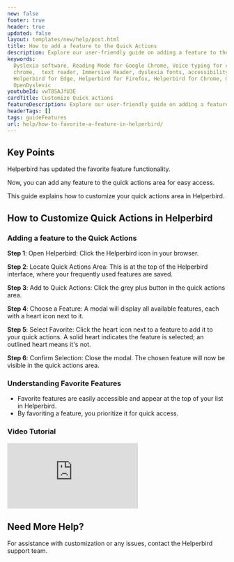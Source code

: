 ```yaml
---
new: false
footer: true
header: true
updated: false
layout: templates/new/help/post.html
title: How to add a feature to the Quick Actions 
description: Explore our user-friendly guide on adding a feature to the Quick Actions in Helperbird. This detailed tutorial provides step-by-step instructions to efficiently customize your browsing experience, allowing you to swiftly access and manage your favorite Helperbird features right from the Quick Actions panel. Ideal for both new and seasoned users, our guide simplifies enhancing your productivity with Helperbird
keywords:
  Dyslexia software, Reading Mode for Google Chrome, Voice typing for chrome, Text to speech for
  chrome,  text reader, Immersive Reader, dyslexia fonts, accessibility software, dyslexia software,
  Helperbird for Edge, Helperbird for Firefox, Helperbird for Chrome, Opendyslexic for Chrome,
  OpenDyslexic
youtubeId: vwT8SAJfU3E
cardTitle: Customize Quick actions
featureDescription: Explore our user-friendly guide on adding a feature to the Quick Actions in Helperbird.
headerTags: []
tags: guideFeatures
url: help/how-to-favorite-a-feature-in-helperbird/
---
```


## Key Points

Helperbird has updated the favorite feature functionality. 

Now, you can add any feature to the quick actions area for easy access.

This guide explains how to customize your quick actions area in Helperbird.

## How to Customize Quick Actions in Helperbird

### Adding a feature to the Quick Actions

**Step 1**: Open Helperbird: Click the Helperbird icon in your browser.

**Step 2**: Locate Quick Actions Area: This is at the top of the Helperbird interface, where your frequently used features are saved.

**Step 3**: Add to Quick Actions: Click the grey plus button in the quick actions area.

**Step 4**: Choose a Feature: A modal will display all available features, each with a heart icon next to it.

**Step 5**: Select Favorite: Click the heart icon next to a feature to add it to your quick actions. A solid heart indicates the feature is selected; an outlined heart means it's not.

**Step 6**: Confirm Selection: Close the modal. The chosen feature will now be visible in the quick actions area.


### Understanding Favorite Features

- Favorite features are easily accessible and appear at the top of your list in Helperbird.
- By favoriting a feature, you prioritize it for quick access.


### Video Tutorial

<div
class="mt-12 mb-12  bg-stone-400 rounded-2xl  aspect-w-16 aspect-h-9"
>
<iframe   
id="videos" 
class="rounded-md shadow-2xl ring-1 ring-gray-900/10"
src="https://www.youtube-nocookie.com/embed/2X-yKtL7frw" 
title="YouTube video player" 
frameborder="0"
allow="accelerometer; autoplay; clipboard-write; encrypted-media; gyroscope; picture-in-picture; web-share" 
allowfullscreen>
</iframe>
</div>


## Need More Help?
For assistance with customization or any issues, contact the Helperbird support team.